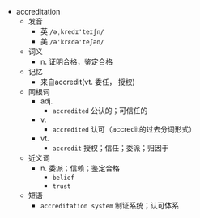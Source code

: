 - accreditation
  - 发音
    - 英 `/əˌkredɪ'teɪʃn/`
    - 美 `/ə'krɛdə'teʃən/`
  - 词义
    - n. 证明合格，鉴定合格
  - 记忆
    - 来自accredit(vt. 委任， 授权)
  - 同根词
    - adj.
      - `accredited` 公认的；可信任的
    - v.
      - `accredited` 认可（accredit的过去分词形式）
    - vt.
      - `accredit` 授权；信任；委派；归因于
  - 近义词
    - n. 委派；信赖；鉴定合格
      - `belief`
      - `trust`
  - 短语
    - `accreditation system` 制证系统；认可体系 

